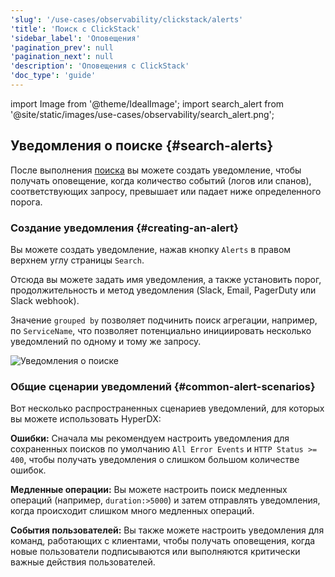 ```yaml
---
'slug': '/use-cases/observability/clickstack/alerts'
'title': 'Поиск с ClickStack'
'sidebar_label': 'Оповещения'
'pagination_prev': null
'pagination_next': null
'description': 'Оповещения с ClickStack'
'doc_type': 'guide'
---
```


import Image from '@theme/IdealImage';
import search_alert from '@site/static/images/use-cases/observability/search_alert.png';

## Уведомления о поиске {#search-alerts}

После выполнения [поиска](/use-cases/observability/clickstack/search) вы можете создать уведомление, чтобы получать оповещение, когда количество событий (логов или спанов), соответствующих запросу, превышает или падает ниже определенного порога.

### Создание уведомления {#creating-an-alert}

Вы можете создать уведомление, нажав кнопку `Alerts` в правом верхнем углу страницы `Search`. 

Отсюда вы можете задать имя уведомления, а также установить порог, продолжительность и метод уведомления (Slack, Email, PagerDuty или Slack webhook).

Значение `grouped by` позволяет подчинить поиск агрегации, например, по `ServiceName`, что позволяет потенциально инициировать несколько уведомлений по одному и тому же запросу.

<Image img={search_alert} alt="Уведомления о поиске" size="lg"/>

### Общие сценарии уведомлений {#common-alert-scenarios}

Вот несколько распространенных сценариев уведомлений, для которых вы можете использовать HyperDX:

**Ошибки:** Сначала мы рекомендуем настроить уведомления для сохраненных поисков по умолчанию `All Error Events` и `HTTP Status >= 400`, чтобы получать уведомления о слишком большом количестве ошибок.

**Медленные операции:** Вы можете настроить поиск медленных операций (например, `duration:>5000`) и затем отправлять уведомления, когда происходит слишком много медленных операций.

**События пользователей:** Вы также можете настроить уведомления для команд, работающих с клиентами, чтобы получать оповещения, когда новые пользователи подписываются или выполняются критически важные действия пользователей.
